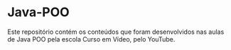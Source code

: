 # Java-POO
Este repositório contém os conteúdos que foram desenvolvidos nas aulas de Java POO pela escola Curso em Vídeo, pelo YouTube. 
